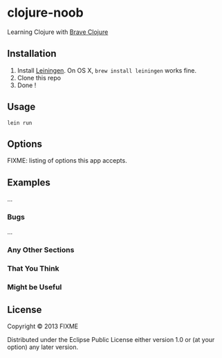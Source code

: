 # clojure-noob

Learning Clojure with [Brave Clojure](http://www.braveclojure.com/getting-started/)

## Installation

1. Install [Leiningen](http://leiningen.org/). On OS X, `brew install leiningen` works fine.
2. Clone this repo
3. Done !


## Usage

`lein run`

## Options

FIXME: listing of options this app accepts.

## Examples

...

### Bugs

...

### Any Other Sections
### That You Think
### Might be Useful

## License

Copyright © 2013 FIXME

Distributed under the Eclipse Public License either version 1.0 or (at
your option) any later version.
